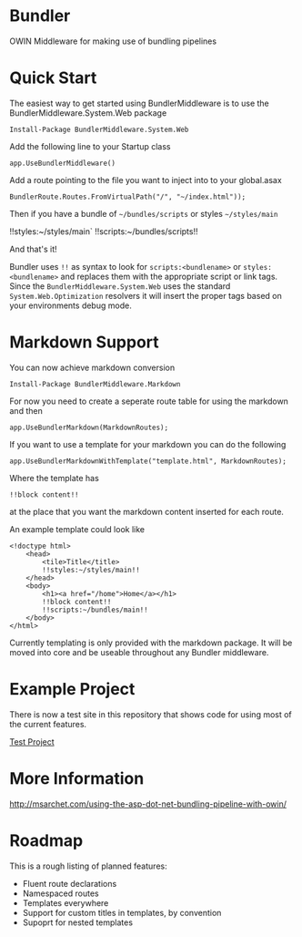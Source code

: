 Bundler
=======

OWIN Middleware for making use of bundling pipelines


Quick Start
===========

The easiest way to get started using BundlerMiddleware is to use the BundlerMiddleware.System.Web package

    Install-Package BundlerMiddleware.System.Web
    

Add the following line to your Startup class

    app.UseBundlerMiddleware()
    

Add a route pointing to the file you want to inject into to your global.asax

    
    BundlerRoute.Routes.FromVirtualPath("/", "~/index.html"));
    

Then if you have a bundle of `~/bundles/scripts` or styles `~/styles/main`

  <html>
  	<head>
  		!!styles:~/styles/main`
  	</head>
    <body>
      !!scripts:~/bundles/scripts!!
    </body>
  </html>
  
And that's it!

Bundler uses `!!` as syntax to look for `scripts:<bundlename>` or `styles:<bundlename>` and replaces them with the appropriate script or link tags. Since the `BundlerMiddleware.System.Web` uses the standard `System.Web.Optimization` resolvers it will insert the proper tags based on your environments debug mode.


Markdown Support
================

You can now achieve markdown conversion

    Install-Package BundlerMiddleware.Markdown
    
For now you need to create a seperate route table for using the markdown and then

    app.UseBundlerMarkdown(MarkdownRoutes);
    
If you want to use a template for your markdown you can do the following

    app.UseBundlerMarkdownWithTemplate("template.html", MarkdownRoutes);
    
Where the template has 

    !!block content!!

at the place that you want the markdown content inserted for each route.

An example template could look like

	<!doctype html>
		<head>
			<tile>Title</title>
			!!styles:~/styles/main!!
		</head>
		<body>
			<h1><a href="/home">Home</a></h1>
			!!block content!!
			!!scripts:~/bundles/main!!
		</body>
	</html>
	
Currently templating is only provided with the markdown package. It will be moved into core and be useable throughout any Bundler middleware.

Example Project
===============

There is now a test site in this repository that shows code for using most of the current features.

[Test Project](https://github.com/msarchet/Bundler/tree/master/BundlerTestSite)

More Information
================

http://msarchet.com/using-the-asp-dot-net-bundling-pipeline-with-owin/

Roadmap
=======

This is a rough listing of planned features:

- Fluent route declarations
- Namespaced routes
- Templates everywhere
- Support for custom titles in templates, by convention
- Supoprt for nested templates

